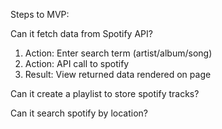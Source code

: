 Steps to MVP:

Can it fetch data from Spotify API?
1. Action: Enter search term (artist/album/song)
2. Action: API call to spotify
3. Result: View returned data rendered on page

Can it create a playlist to store spotify tracks?


Can it search spotify by location?
